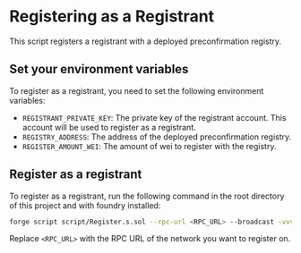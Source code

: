 # Registering as a Registrant
This script registers a registrant with a deployed preconfirmation registry.

## Set your environment variables
To register as a registrant, you need to set the following environment variables:

- `REGISTRANT_PRIVATE_KEY`: The private key of the registrant account. This account will be used to register as a registrant.
- `REGISTRY_ADDRESS`: The address of the deployed preconfirmation registry.
- `REGISTER_AMOUNT_WEI`: The amount of wei to register with the registry.

## Register as a registrant

To register as a registrant, run the following command in the root directory of this project and with foundry installed:

```bash
forge script script/Register.s.sol --rpc-url <RPC_URL> --broadcast -vvvv
```

Replace `<RPC_URL>` with the RPC URL of the network you want to register on.
